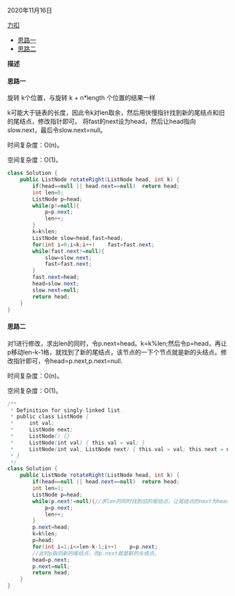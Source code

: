 2020年11月16日

[力扣](https://leetcode-cn.com/problems/rotate-list/)

- [思路一](#思路一)
- [思路二](#思路二)

**描述**

#### 思路一

旋转 k个位置，与旋转 k + n*length 个位置的结果一样

k可能大于链表的长度，因此令k对len取余，然后用快慢指针找到新的尾结点和旧的尾结点，修改指针即可。 将fast的next设为head，然后让head指向slow.next，最后令slow.next=null。

时间复杂度：O(n)。

空间复杂度：O(1)。
```java
class Solution {
    public ListNode rotateRight(ListNode head, int k) {
        if(head==null || head.next==null)  return head;
        int len=0;
        ListNode p=head;
        while(p!=null){
            p=p.next;
            len++;
        }
        k=k%len;
        ListNode slow=head,fast=head;
        for(int i=0;i<k;i++)    fast=fast.next;
        while(fast.next!=null){
            slow=slow.next;
            fast=fast.next;
        }
        fast.next=head;
        head=slow.next;
        slow.next=null;
        return head;
    }
}
```

#### 思路二

对1进行修改，求出len的同时，令p.next=head。k=k%len;然后令p=head，再让p移动len-k-1格，就找到了新的尾结点，该节点的一下个节点就是新的头结点。修改指针即可，令head=p.next,p.next=null.

时间复杂度：O(n)。

空间复杂度：O(1)。
```java
/**
 * Definition for singly-linked list.
 * public class ListNode {
 *     int val;
 *     ListNode next;
 *     ListNode() {}
 *     ListNode(int val) { this.val = val; }
 *     ListNode(int val, ListNode next) { this.val = val; this.next = next; }
 * }
 */
class Solution {
    public ListNode rotateRight(ListNode head, int k) {
        if(head==null || head.next==null)  return head;
        int len=1;
        ListNode p=head;
        while(p.next!=null){//求len的同时找到旧的尾结点，让尾结点的next为head。
            p=p.next;
            len++;
        }
        p.next=head;
        k=k%len;
        p=head;
        for(int i=1;i<=len-k-1;i++)    p=p.next;
        //此时p指向新的尾结点，而p.next就是新的头结点。
        head=p.next;
        p.next=null;
        return head;
    }
}
```
